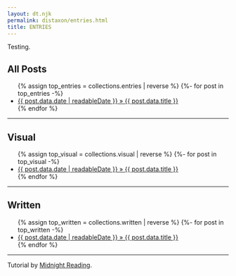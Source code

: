 ```yaml
---
layout: dt.njk
permalink: distaxon/entries.html
title: ENTRIES
---
```


Testing.


## All Posts

<!--This next part shows all of your posts tagged "posts" in reverse chronological order-->

<ul class="none">
{% assign top_entries = collections.entries | reverse %}
{%- for post in top_entries -%}
  <li><a href="{{ post.data.permalink }}">{{ post.data.date | readableDate }} » {{ post.data.title }}</a></li>
{% endfor %}
</ul>

---


## Visual

<!--This next part shows all of your posts tagged "posts" in reverse chronological order-->

<ul class="none">
{% assign top_visual = collections.visual | reverse %}
{%- for post in top_visual -%}
  <li><a href="{{ post.data.permalink }}">{{ post.data.date | readableDate }} » {{ post.data.title }}</a></li>
{% endfor %}
</ul>

---


## Written

<!--This next part shows all of your posts tagged "posts" in reverse chronological order-->

<ul class="none">
{% assign top_written = collections.written | reverse %}
{%- for post in top_written -%}
  <li><a href="{{ post.data.permalink }}">{{ post.data.date | readableDate }} » {{ post.data.title }}</a></li>
{% endfor %}
</ul>

---

Tutorial by [Midnight Reading](https://renkotsuban.neocities.org/posts/2023-11-15-Migrating-to-Eleventy).

